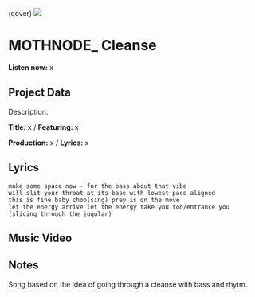(cover) ![](57175019_319474918741616_8502199518755923887_n.jpg)

# MOTHNODE_ Cleanse

**Listen now:** x

## Project Data

Description.


**Title:** x / **Featuring:** x

**Production:** x / **Lyrics:** x

## Lyrics

```
make some space now - for the bass about that vibe 
will slit your throat at its base with lowest pace aligned
this is fine baby choo(sing) prey is on the move
let the energy arrive let the energy take you too/entrance you
(slicing through the jugular)

```

## Music Video


## Notes
Song based on the idea of going through a cleanse with bass and rhytm.
